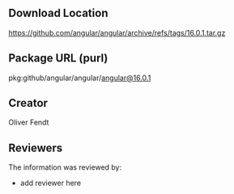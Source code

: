## Download Location

https://github.com/angular/angular/archive/refs/tags/16.0.1.tar.gz

## Package URL (purl)

pkg:github/angular/angular/angular@16.0.1

## Creator

Oliver Fendt

## Reviewers

The information was reviewed by:

* add reviewer here
